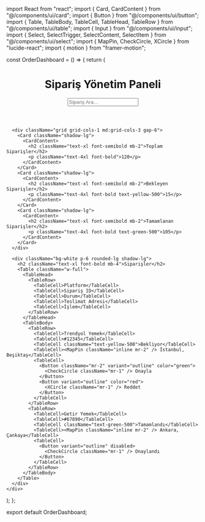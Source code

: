 import React from "react";
import { Card, CardContent } from "@/components/ui/card";
import { Button } from "@/components/ui/button";
import { Table, TableBody, TableCell, TableHead, TableRow } from "@/components/ui/table";
import { Input } from "@/components/ui/input";
import { Select, SelectTrigger, SelectContent, SelectItem } from "@/components/ui/select";
import { MapPin, CheckCircle, XCircle } from "lucide-react";
import { motion } from "framer-motion";

const OrderDashboard = () => {
  return (
    <div className="p-6 space-y-6 bg-gray-100 min-h-screen">
      <header className="flex justify-between items-center mb-6">
        <h1 className="text-2xl font-bold">Sipariş Yönetim Paneli</h1>
        <Input placeholder="Sipariş Ara..." className="w-64" />
      </header>

      <div className="grid grid-cols-1 md:grid-cols-3 gap-6">
        <Card className="shadow-lg">
          <CardContent>
            <h2 className="text-xl font-semibold mb-2">Toplam Siparişler</h2>
            <p className="text-4xl font-bold">120</p>
          </CardContent>
        </Card>
        <Card className="shadow-lg">
          <CardContent>
            <h2 className="text-xl font-semibold mb-2">Bekleyen Siparişler</h2>
            <p className="text-4xl font-bold text-yellow-500">15</p>
          </CardContent>
        </Card>
        <Card className="shadow-lg">
          <CardContent>
            <h2 className="text-xl font-semibold mb-2">Tamamlanan Siparişler</h2>
            <p className="text-4xl font-bold text-green-500">105</p>
          </CardContent>
        </Card>
      </div>

      <div className="bg-white p-6 rounded-lg shadow-lg">
        <h2 className="text-xl font-bold mb-4">Siparişler</h2>
        <Table className="w-full">
          <TableHead>
            <TableRow>
              <TableCell>Platform</TableCell>
              <TableCell>Sipariş ID</TableCell>
              <TableCell>Durum</TableCell>
              <TableCell>Teslimat Adresi</TableCell>
              <TableCell>İşlem</TableCell>
            </TableRow>
          </TableHead>
          <TableBody>
            <TableRow>
              <TableCell>Trendyol Yemek</TableCell>
              <TableCell>#12345</TableCell>
              <TableCell className="text-yellow-500">Bekliyor</TableCell>
              <TableCell><MapPin className="inline mr-2" /> İstanbul, Beşiktaş</TableCell>
              <TableCell>
                <Button className="mr-2" variant="outline" color="green">
                  <CheckCircle className="mr-1" /> Onayla
                </Button>
                <Button variant="outline" color="red">
                  <XCircle className="mr-1" /> Reddet
                </Button>
              </TableCell>
            </TableRow>
            <TableRow>
              <TableCell>Getir Yemek</TableCell>
              <TableCell>#67890</TableCell>
              <TableCell className="text-green-500">Tamamlandı</TableCell>
              <TableCell><MapPin className="inline mr-2" /> Ankara, Çankaya</TableCell>
              <TableCell>
                <Button variant="outline" disabled>
                  <CheckCircle className="mr-1" /> Onaylandı
                </Button>
              </TableCell>
            </TableRow>
          </TableBody>
        </Table>
      </div>
    </div>
  );
};

export default OrderDashboard;
